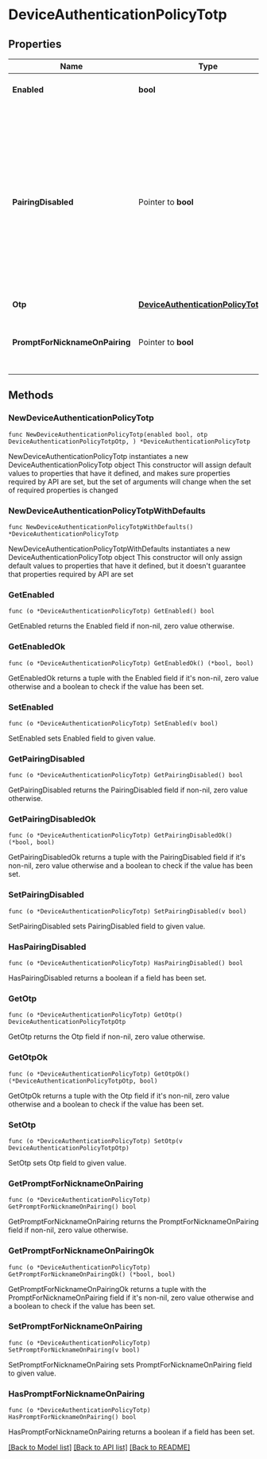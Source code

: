 # DeviceAuthenticationPolicyTotp

## Properties

Name | Type | Description | Notes
------------ | ------------- | ------------- | -------------
**Enabled** | **bool** | Enabled or disabled in the policy. | 
**PairingDisabled** | Pointer to **bool** | You can set &#x60;pairingDisabled&#x60; to true to prevent users from pairing new devices with the relevant method. You can use this option if you want to phase out an existing authentication method but want to allow users to continue using the method for authentication for existing devices. | [optional] 
**Otp** | [**DeviceAuthenticationPolicyTotpOtp**](DeviceAuthenticationPolicyTotpOtp.md) |  | 
**PromptForNicknameOnPairing** | Pointer to **bool** | Set to true if you want to allow users to provide nicknames for devices during pairing. | [optional] 

## Methods

### NewDeviceAuthenticationPolicyTotp

`func NewDeviceAuthenticationPolicyTotp(enabled bool, otp DeviceAuthenticationPolicyTotpOtp, ) *DeviceAuthenticationPolicyTotp`

NewDeviceAuthenticationPolicyTotp instantiates a new DeviceAuthenticationPolicyTotp object
This constructor will assign default values to properties that have it defined,
and makes sure properties required by API are set, but the set of arguments
will change when the set of required properties is changed

### NewDeviceAuthenticationPolicyTotpWithDefaults

`func NewDeviceAuthenticationPolicyTotpWithDefaults() *DeviceAuthenticationPolicyTotp`

NewDeviceAuthenticationPolicyTotpWithDefaults instantiates a new DeviceAuthenticationPolicyTotp object
This constructor will only assign default values to properties that have it defined,
but it doesn't guarantee that properties required by API are set

### GetEnabled

`func (o *DeviceAuthenticationPolicyTotp) GetEnabled() bool`

GetEnabled returns the Enabled field if non-nil, zero value otherwise.

### GetEnabledOk

`func (o *DeviceAuthenticationPolicyTotp) GetEnabledOk() (*bool, bool)`

GetEnabledOk returns a tuple with the Enabled field if it's non-nil, zero value otherwise
and a boolean to check if the value has been set.

### SetEnabled

`func (o *DeviceAuthenticationPolicyTotp) SetEnabled(v bool)`

SetEnabled sets Enabled field to given value.


### GetPairingDisabled

`func (o *DeviceAuthenticationPolicyTotp) GetPairingDisabled() bool`

GetPairingDisabled returns the PairingDisabled field if non-nil, zero value otherwise.

### GetPairingDisabledOk

`func (o *DeviceAuthenticationPolicyTotp) GetPairingDisabledOk() (*bool, bool)`

GetPairingDisabledOk returns a tuple with the PairingDisabled field if it's non-nil, zero value otherwise
and a boolean to check if the value has been set.

### SetPairingDisabled

`func (o *DeviceAuthenticationPolicyTotp) SetPairingDisabled(v bool)`

SetPairingDisabled sets PairingDisabled field to given value.

### HasPairingDisabled

`func (o *DeviceAuthenticationPolicyTotp) HasPairingDisabled() bool`

HasPairingDisabled returns a boolean if a field has been set.

### GetOtp

`func (o *DeviceAuthenticationPolicyTotp) GetOtp() DeviceAuthenticationPolicyTotpOtp`

GetOtp returns the Otp field if non-nil, zero value otherwise.

### GetOtpOk

`func (o *DeviceAuthenticationPolicyTotp) GetOtpOk() (*DeviceAuthenticationPolicyTotpOtp, bool)`

GetOtpOk returns a tuple with the Otp field if it's non-nil, zero value otherwise
and a boolean to check if the value has been set.

### SetOtp

`func (o *DeviceAuthenticationPolicyTotp) SetOtp(v DeviceAuthenticationPolicyTotpOtp)`

SetOtp sets Otp field to given value.


### GetPromptForNicknameOnPairing

`func (o *DeviceAuthenticationPolicyTotp) GetPromptForNicknameOnPairing() bool`

GetPromptForNicknameOnPairing returns the PromptForNicknameOnPairing field if non-nil, zero value otherwise.

### GetPromptForNicknameOnPairingOk

`func (o *DeviceAuthenticationPolicyTotp) GetPromptForNicknameOnPairingOk() (*bool, bool)`

GetPromptForNicknameOnPairingOk returns a tuple with the PromptForNicknameOnPairing field if it's non-nil, zero value otherwise
and a boolean to check if the value has been set.

### SetPromptForNicknameOnPairing

`func (o *DeviceAuthenticationPolicyTotp) SetPromptForNicknameOnPairing(v bool)`

SetPromptForNicknameOnPairing sets PromptForNicknameOnPairing field to given value.

### HasPromptForNicknameOnPairing

`func (o *DeviceAuthenticationPolicyTotp) HasPromptForNicknameOnPairing() bool`

HasPromptForNicknameOnPairing returns a boolean if a field has been set.


[[Back to Model list]](../README.md#documentation-for-models) [[Back to API list]](../README.md#documentation-for-api-endpoints) [[Back to README]](../README.md)


